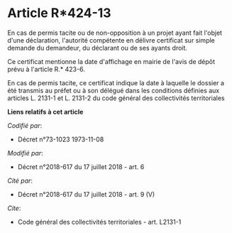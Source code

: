 # Article R*424-13

En cas de permis tacite ou de non-opposition à un projet ayant fait l'objet d'une déclaration, l'autorité compétente en
délivre certificat sur simple demande du demandeur, du déclarant ou de ses ayants droit.

Ce certificat mentionne la date d'affichage en mairie de l'avis de dépôt prévu à l'article R.* 423-6.

En cas de permis tacite, ce certificat indique la date à laquelle le dossier a été transmis au préfet ou à son délégué dans
les conditions définies aux articles L. 2131-1 et L. 2131-2 du code général des collectivités territoriales

**Liens relatifs à cet article**

_Codifié par_:

  - Décret n°73-1023 1973-11-08

_Modifié par_:

  - Décret n°2018-617 du 17 juillet 2018 - art. 6

_Cité par_:

  - Décret n°2018-617 du 17 juillet 2018 - art. 9 (V)

_Cite_:

  - Code général des collectivités territoriales - art. L2131-1
